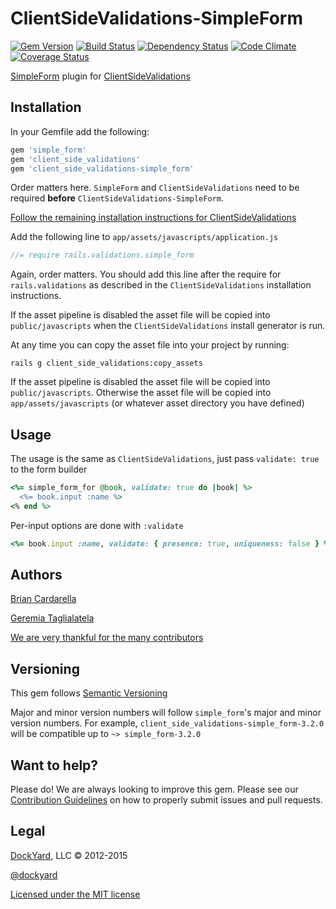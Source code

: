 # ClientSideValidations-SimpleForm #

[![Gem Version](https://badge.fury.io/rb/client_side_validations-simple_form.svg)](http://badge.fury.io/rb/client_side_validations-simple_form)
[![Build Status](https://secure.travis-ci.org/DavyJonesLocker/client_side_validations-simple_form.svg?branch=master)](https://travis-ci.org/DavyJonesLocker/client_side_validations-simple_form)
[![Dependency Status](https://gemnasium.com/DavyJonesLocker/client_side_validations-simple_form.svg)](https://gemnasium.com/DavyJonesLocker/client_side_validations-simple_form)
[![Code Climate](https://codeclimate.com/github/DavyJonesLocker/client_side_validations-simple_form/badges/gpa.svg)](https://codeclimate.com/github/DavyJonesLocker/client_side_validations-simple_form)
[![Coverage Status](https://coveralls.io/repos/DavyJonesLocker/client_side_validations-simple_form/badge.svg?branch=master)](https://coveralls.io/r/DavyJonesLocker/client_side_validations-simple_form?branch=master)

[SimpleForm](https://github.com/plataformatec/simple_form) plugin for [ClientSideValidations](https://github.com/DavyJonesLocker/client_side_validations)

## Installation ##

In your Gemfile add the following:

```ruby
gem 'simple_form'
gem 'client_side_validations'
gem 'client_side_validations-simple_form'
```

Order matters here. `SimpleForm` and `ClientSideValidations` need to be
required **before** `ClientSideValidations-SimpleForm`.

[Follow the remaining installation instructions for ClientSideValidations](https://github.com/DavyJonesLocker/client_side_validations/blob/master/README.md)

Add the following line to `app/assets/javascripts/application.js`

```javascript
//= require rails.validations.simple_form
```

Again, order matters. You should add this line after the require for `rails.validations` as described in the `ClientSideValidations` installation instructions.

If the asset pipeline is disabled the asset file will be copied
into `public/javascripts` when the `ClientSideValidations` install generator is run.

At any time you can copy the asset file into your project by running:

```
rails g client_side_validations:copy_assets
```

If the asset pipeline is disabled the asset file will be copied
into `public/javascripts`. Otherwise the asset file will be copied into
`app/assets/javascripts` (or whatever asset directory you have
defined)

## Usage ##

The usage is the same as `ClientSideValidations`, just pass `validate: true` to the form builder

```ruby
<%= simple_form_for @book, validate: true do |book| %>
  <%= book.input :name %>
<% end %>
```

Per-input options are done with `:validate`

```ruby
<%= book.input :name, validate: { presence: true, uniqueness: false } %>
```

## Authors ##

[Brian Cardarella](http://twitter.com/bcardarella)

[Geremia Taglialatela](http://twitter.com/gtagliala)

[We are very thankful for the many contributors](https://github.com/DavyJonesLocker/client_side_validations-simple_form/graphs/contributors)

## Versioning ##

This gem follows [Semantic Versioning](http://semver.org)

Major and minor version numbers will follow `simple_form`'s major and
minor version numbers. For example,
`client_side_validations-simple_form-3.2.0` will be compatible up to
`~> simple_form-3.2.0`

## Want to help? ##

Please do! We are always looking to improve this gem. Please see our
[Contribution Guidelines](https://github.com/DavyJonesLocker/client_side_validations-simple_form/blob/master/CONTRIBUTING.md)
on how to properly submit issues and pull requests.

## Legal ##

[DockYard](http://dockyard.com), LLC &copy; 2012-2015

[@dockyard](http://twitter.com/dockyard)

[Licensed under the MIT license](http://www.opensource.org/licenses/mit-license.php)
